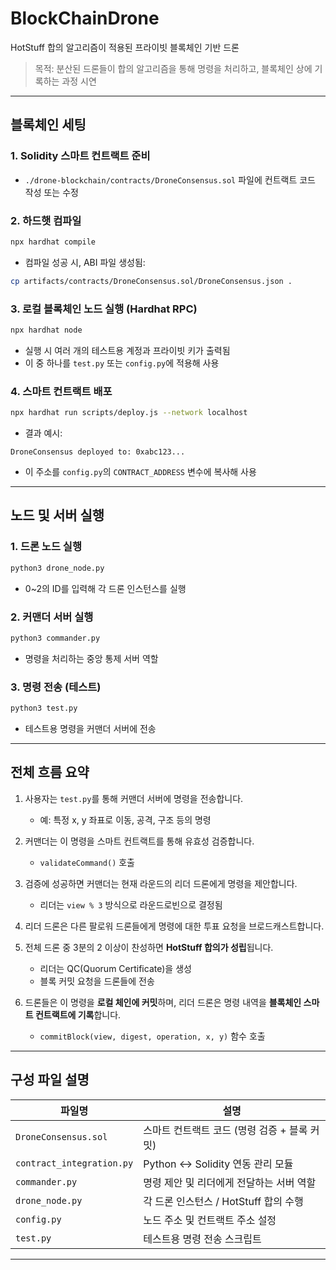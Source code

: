 # BlockChainDrone

HotStuff 합의 알고리즘이 적용된 프라이빗 블록체인 기반 드론 

> 목적: 분산된 드론들이 합의 알고리즘을 통해 명령을 처리하고, 블록체인 상에 기록하는 과정 시연

---

##  블록체인 세팅

### 1. Solidity 스마트 컨트랙트 준비

- `./drone-blockchain/contracts/DroneConsensus.sol` 파일에 컨트랙트 코드 작성 또는 수정

### 2. 하드햇 컴파일

```bash
npx hardhat compile
```

- 컴파일 성공 시, ABI 파일 생성됨:
```bash
cp artifacts/contracts/DroneConsensus.sol/DroneConsensus.json .
```

### 3. 로컬 블록체인 노드 실행 (Hardhat RPC)

```bash
npx hardhat node
```

- 실행 시 여러 개의 테스트용 계정과 프라이빗 키가 출력됨
- 이 중 하나를 `test.py` 또는 `config.py`에 적용해 사용

### 4. 스마트 컨트랙트 배포

```bash
npx hardhat run scripts/deploy.js --network localhost
```

- 결과 예시:
```
DroneConsensus deployed to: 0xabc123...
```
- 이 주소를 `config.py`의 `CONTRACT_ADDRESS` 변수에 복사해 사용

---

## 노드 및 서버 실행

### 1. 드론 노드 실행
```bash
python3 drone_node.py
```
- 0~2의 ID를 입력해 각 드론 인스턴스를 실행

### 2. 커맨더 서버 실행
```bash
python3 commander.py
```
- 명령을 처리하는 중앙 통제 서버 역할

### 3. 명령 전송 (테스트)
```bash
python3 test.py
```
- 테스트용 명령을 커맨더 서버에 전송

---

## 전체 흐름 요약

1. 사용자는 `test.py`를 통해 커맨더 서버에 명령을 전송합니다.
   - 예: 특정 x, y 좌표로 이동, 공격, 구조 등의 명령

2. 커맨더는 이 명령을 스마트 컨트랙트를 통해 유효성 검증합니다.
   - `validateCommand()` 호출

3. 검증에 성공하면 커맨더는 현재 라운드의 리더 드론에게 명령을 제안합니다.
   - 리더는 `view % 3` 방식으로 라운드로빈으로 결정됨

4. 리더 드론은 다른 팔로워 드론들에게 명령에 대한 투표 요청을 브로드캐스트합니다.

5. 전체 드론 중 3분의 2 이상이 찬성하면 **HotStuff 합의가 성립**됩니다.
   - 리더는 QC(Quorum Certificate)을 생성
   - 블록 커밋 요청을 드론들에 전송

6. 드론들은 이 명령을 **로컬 체인에 커밋**하며, 리더 드론은 명령 내역을 **블록체인 스마트 컨트랙트에 기록**합니다.
   - `commitBlock(view, digest, operation, x, y)` 함수 호출

---

## 구성 파일 설명

| 파일명 | 설명 |
|--------|------|
| `DroneConsensus.sol` | 스마트 컨트랙트 코드 (명령 검증 + 블록 커밋) |
| `contract_integration.py` | Python ↔ Solidity 연동 관리 모듈 |
| `commander.py` | 명령 제안 및 리더에게 전달하는 서버 역할 |
| `drone_node.py` | 각 드론 인스턴스 / HotStuff 합의 수행 |
| `config.py` | 노드 주소 및 컨트랙트 주소 설정 |
| `test.py` | 테스트용 명령 전송 스크립트 |

---

